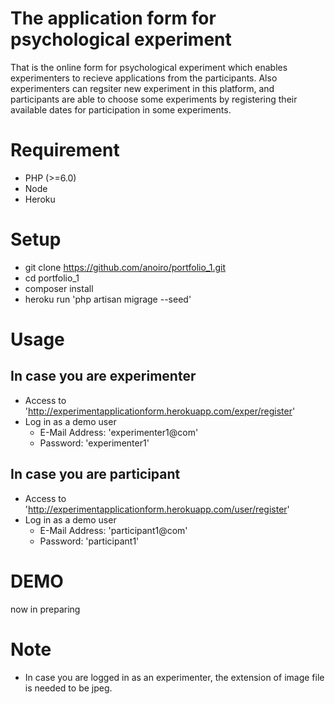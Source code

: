 # The application form for psychological experiment
That is the online form for psychological experiment which enables experimenters to recieve applications from the participants. Also experimenters can regsiter new experiment in this platform, and participants are able to choose some experiments by registering their available dates for participation in some experiments.

# Requirement
- PHP (>=6.0)
- Node
- Heroku

# Setup
- git clone https://github.com/anoiro/portfolio_1.git
- cd portfolio_1
- composer install
- heroku run 'php artisan migrage --seed'

# Usage
## In case you are experimenter
- Access to 'http://experimentapplicationform.herokuapp.com/exper/register'
- Log in as a demo user
    - E-Mail Address: 'experimenter1@com'
    - Password: 'experimenter1'

## In case you are participant
- Access to 'http://experimentapplicationform.herokuapp.com/user/register'
- Log in as a demo user
    - E-Mail Address: 'participant1@com'
    - Password: 'participant1'

# DEMO
now in preparing

# Note
- In case you are logged in as an experimenter, the extension of image file is needed to be jpeg.
